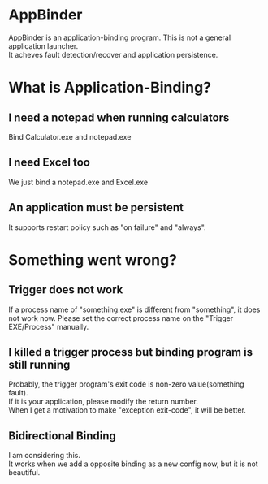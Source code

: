 # AppBinder
AppBinder is an application-binding program. 
This is not a general application launcher.  
It acheves fault detection/recover and application persistence.

# What is Application-Binding?
## I need a notepad when running calculators
Bind Calculator.exe and notepad.exe

## I need Excel too
We just bind a notepad.exe and Excel.exe

## An application must be persistent
It supports restart policy such as "on failure" and "always".

# Something went wrong?
## Trigger does not work
If a process name of "something.exe" is different from "something", it does not work now. 
Please set the correct process name on the "Trigger EXE/Process" manually.

## I killed a trigger process but binding program is still running
Probably, the trigger program's exit code is non-zero value(something fault).  
If it is your application, please modify the return number.  
When I get a motivation to make "exception exit-code", it will be better.

## Bidirectional Binding
I am considering this.  
It works when we add a opposite binding as a new config now, but it is not beautiful.